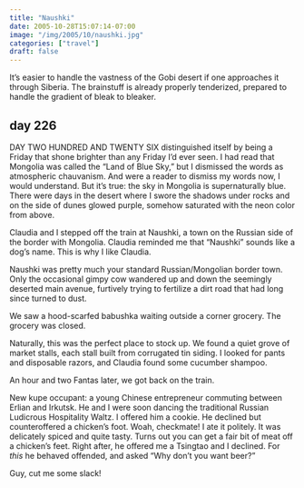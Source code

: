 ```yaml
---
title: "Naushki"
date: 2005-10-28T15:07:14-07:00
image: "/img/2005/10/naushki.jpg"
categories: ["travel"]
draft: false
---
```


It’s easier to handle the vastness of the Gobi desert if one approaches it through Siberia. The brainstuff is already properly tenderized, prepared to handle the gradient of bleak to bleaker.<!--more-->

## day 226

DAY TWO HUNDRED AND TWENTY SIX distinguished itself by being a Friday that shone brighter than any Friday I’d ever seen. I had read that Mongolia was called the “Land of Blue Sky,” but I dismissed the words as atmospheric chauvanism. And were a reader to dismiss my words now, I would understand. But it’s true: the sky in Mongolia is supernaturally blue. There were days in the desert where I swore the shadows under rocks and on the side of dunes glowed purple, somehow saturated with the neon color from above.

Claudia and I stepped off the train at Naushki, a town on the Russian side of the border with Mongolia. Claudia reminded me that “Naushki” sounds like a dog’s name. This is why I like Claudia.

Naushki was pretty much your standard Russian/Mongolian border town. Only the occasional gimpy cow wandered up and down the seemingly deserted main avenue, furtively trying to fertilize a dirt road that had long since turned to dust.

We saw a hood-scarfed babushka waiting outside a corner grocery. The grocery was closed.

Naturally, this was the perfect place to stock up. We found a quiet grove of market stalls, each stall built from corrugated tin siding. I looked for pants and disposable razors, and Claudia found some cucumber shampoo.

An hour and two Fantas later, we got back on the train.

New kupe occupant: a young Chinese entrepreneur commuting between Erlian and Irkutsk. He and I were soon dancing the traditional Russian Ludicrous Hospitality Waltz. I offered him a cookie. He declined but counteroffered a chicken’s foot. Woah, checkmate! I ate it politely. It was delicately spiced and quite tasty. Turns out you can get a fair bit of meat off a chicken’s feet. Right after, he offered me a Tsingtao and I declined. For *this* he behaved offended, and asked “Why don’t you want beer?”

Guy, cut me some slack!
